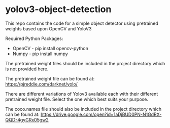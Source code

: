 # yolov3-object-detection
This repo contains the code for a simple object detector using pretrained weights based upon OpenCV and YoloV3 

Required Python Packages:
* OpenCV - pip install opencv-python 
* Numpy  - pip install numpy 

The pretrained weight files should be included in the project directory which is not provided here. 

The pretrained weight file can be found at: 
https://pjreddie.com/darknet/yolo/

There are different variations of Yolov3 available each with their different pretrained weight file. Select the one which best suits your purpose. 

The coco.names file should also be included in the project directory which can be found at: 
https://drive.google.com/open?id=1aDjBUD0PN-N1GdRX-QQD-4gyGRx05gw2







